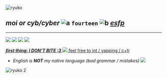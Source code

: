 
![ryuko](https://64.media.tumblr.com/8585dd3ee8f4a95c6517ce580f523f6f/f29c46b722058be5-93/s540x810/78f449fa0d2619907c9120c9655c04d9f2ab9e8d.gifv)

***moi or cyb/cyber***   ![a](https://64.media.tumblr.com/bb9593a8a7eee19c4faa526389961342/efa1017aff24ee12-fd/s75x75_c1/442dea2e3114de941d029c0fc8e931908e351e97.gifv) `fourteen`  ![b](https://64.media.tumblr.com/3f34d880de3b51cc0a5fce84ce9c3edf/0f1dd797b5574c42-ac/s75x75_c1/b708f769def9af52bb9febd1085341a58cf719af.gifv)  <ins>*esfp*</ins>
-
---

![](https://64.media.tumblr.com/3226232d4ad9a8fed1eb91924af87e5f/dbd8b1e992a56a49-ea/s250x400/3250af1936a35921866516db122adec36de38b03.gifv) ![](https://64.media.tumblr.com/b533d2107d84360b12c02d2c0b994ee2/b035b516dc88dd13-85/s250x400/a85beb2a4a7fffe4eb1fe91c44e70f9c7705c67c.gifv) ![](https://64.media.tumblr.com/59343e8ab721765f1221aa526818494f/6eac0cbc1027da31-eb/s250x400/3ea3a3073ce2925951b0bff3096fb4233e17dc02.gifv) ![](https://64.media.tumblr.com/a8d5083abc0615d2bda74045053cde45/c67fa6c636418c25-f3/s250x400/4c3461a73b8f48d172e94ea35454b1e940578d66.gifv)

<ins>***first thing: I DON'T BITE :3*** ![](https://64.media.tumblr.com/45d1cb797256898c4fa2de1aa1e3c630/91621bbc75aa7d28-fd/s75x75_c1/58a1b6d87b61882f1c79e0ce7de0bb1c1831a027.gifv)  feel free to int / yapping / c+h</ins>
- *English is **NOT** my native language (bad grammar  / mistakes)* ![](https://64.media.tumblr.com/a0348c731791fdca5ac1ab5597d56eb0/07d3e658f8efc25f-50/s75x75_c1/d39793c79cc59cd6eafcf18a3eae764f214cadd7.gifv)

![ryuko 2](https://64.media.tumblr.com/52eda9b5f80923e1e483c5d4695d9846/e3b4d63128bd993e-89/s500x750/43ded9f5845832a1fe2214eb77c1ce7e2e78f85e.gifv)
